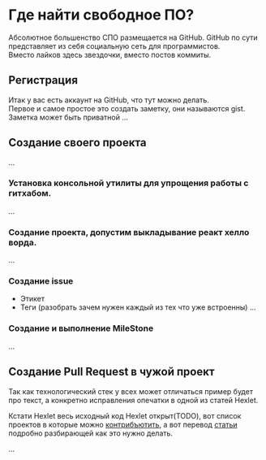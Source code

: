 
# Где найти свободное ПО?  

Абсолютное большенство СПО размещается на GitHub. GitHub по сути представляет из себя социальную сеть для программистов.  
Вместо лайков здесь звездочки, вместо постов коммиты.  

## Регистрация  

Итак у вас есть аккаунт на GitHub, что тут можно делать.  
Первое и самое простое это создать заметку, они называются gist. 
Заметка может быть приватной 
...

## Создание своего проекта
...
### Установка консольной утилиты для упрощения работы с гитхабом.
...
### Создание проекта, допустим выкладывание реакт хелло ворда. 
...
### Создание issue
* Этикет
* Теги (разобрать зачем нужен каждый из тех что уже встроенны)
...

### Создание и выполнение MileStone
...

## Создание Pull Request в чужой проект

Так как технологический стек у всех может отличаться пример будет про текст, а конкретно исправления опечатки в одной из статей Hexlet.  

Кстати Hexlet весь исходный код Hexlet открыт(TODO), вот список проектов в которые можно [контрибъютить](https://guides.hexlet.io/how-to-be-a-helpful-for-the-hexlet-community/), а вот перевод [статьи](https://ru.hexlet.io/blog/posts/participate-in-open-source) подробно разбирающей как это нужно делать.

...
